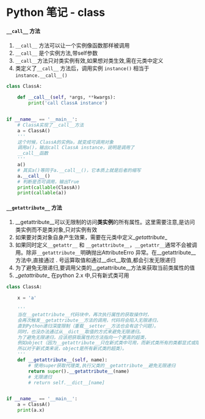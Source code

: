 # Python 笔记 - class

#### `__call__` 方法

1. `__call__` 方法可以让一个实例像函数那样被调用
2. `__call__` 是个实例方法,带self参数
3. `__call__`方法只对类实例有效,如果想对类生效,需在元类中定义
4. 类定义了`__call__` 方法后，调用实例 `instance()` 相当于`instance.__call__()`

```python
class ClassA:

    def __call__(self, *args, **kwargs):
        print('call ClassA instance')


if __name__ == '__main__':
    # ClassA实现了__call__方法
    a = ClassA()
    '''
    这个时候，ClassA的实例a，就变成可调用对象
    调用a()，输出call ClassA instance，说明是调用了
    __call__函数
    '''
    a()
    # 其实a()等同于a.__call__()，它本质上就是后者的缩写
    a.__call__()
    # 判断是否可调用，输出True
    print(callable(ClassA))
    print(callable(a))
```

#### `__getattribute__` 方法

1. \__getattribute__可以无限制的访问**类实例**的所有属性。这里需要注意,是访问类实例而不是类对象,只对实例有效
2. 如果要对类对象自身产生效果，需要在元类中定义\__getattribute__
3. 如果同时定义`__getattr__` 和 `__getattribute__`，`__getattr__`通常不会被调用。除非`__getattribute__`明确抛出AttributeErro 异常。在__getattribute__方法中,直接通过 . 号运算取值和通过\__dict__取值,都会引发无限递归
4. 为了避免无限递归,要调用父类的\__getattribute__方法来获取当前类属性的值
5.  \__getattribute__ 在python 2.x 中,只有新式类可用

```python
class ClassA:

    x = 'a'

    '''
    当在__getattribute__代码块中，再次执行属性的获取操作时，
    会再次触发__getattribute__方法的调用，代码将会陷入无限递归，
    直到Python递归深度限制（重载__setter__方法也会有这个问题）。
    同时，也没办法通过从__dict__取值的方式来避免无限递归。
    为了避免无限递归，应该把获取属性的方法指向一个更高的超类，
    例如object（因为__getattribute__只在新式类中可用，而新式类所有的类都显式或隐式地继承自object，
    所以对于新式类来说，object是所有新式类的超类）。
    '''
    def __getattribute__(self, name):
        # 使用super获取代理类,执行父类的__getattribute__避免无限递归
        return super().__getattribute__(name)
        # 无限递归
        # return self.__dict__[name]


if __name__ == '__main__':
    a = ClassA()
    print(a.x)
```

